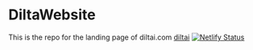 # DiltaWebsite
This is the repo for the landing page of diltai.com [diltai](https://www.diltai.com)
[![Netlify Status](https://api.netlify.com/api/v1/badges/70413c0b-5bbc-450a-a9ea-d045272c3223/deploy-status)](https://app.netlify.com/sites/dilta-web/deploys)